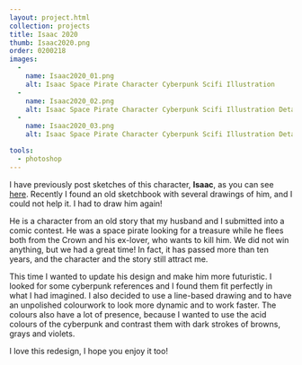 ```yaml
---
layout: project.html
collection: projects
title: Isaac 2020
thumb: Isaac2020.png
order: 0200218
images:
  -
    name: Isaac2020_01.png
    alt: Isaac Space Pirate Character Cyberpunk Scifi Illustration
  -
    name: Isaac2020_02.png
    alt: Isaac Space Pirate Character Cyberpunk Scifi Illustration Detail
  -
    name: Isaac2020_03.png
    alt: Isaac Space Pirate Character Cyberpunk Scifi Illustration Detail

tools:
  - photoshop
---
```

I have previously post sketches of this character, **Isaac**, as you can see [here](/projects/isaac-sketch/). Recently I found an old sketchbook with several drawings of him, and I could not help it. I had to draw him again!

He is a character from an old story that my husband and I submitted into a comic contest. He was a space pirate looking for a treasure while he flees both from the Crown and his ex-lover, who wants to kill him. We did not win anything, but we had a great time! In fact, it has passed more than ten years, and the character and the story still attract me.

This time I wanted to update his design and make him more futuristic. I looked for some cyberpunk references and I found them fit perfectly in what I had imagined. I also decided to use a line-based drawing and to have an unpolished colourwork to look more dynamic and to work faster. The colours also have a lot of presence, because I wanted to use the acid colours of the cyberpunk and contrast them with dark strokes of browns, grays and violets.

I love this redesign, I hope you enjoy it too!
